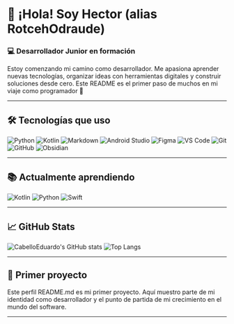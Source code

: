 # 👋 ¡Hola! Soy Hector (alias RotcehOdraude)  
### 💻 Desarrollador Junior en formación

Estoy comenzando mi camino como desarrollador. Me apasiona aprender nuevas tecnologías, organizar ideas con herramientas digitales y construir soluciones desde cero. Este README es el primer paso de muchos en mi viaje como programador 🚀

---

## 🛠️ Tecnologías que uso

![Python](https://img.shields.io/badge/-Python-3776AB?logo=python&logoColor=fff&style=for-the-badge)
![Kotlin](https://img.shields.io/badge/-Kotlin-0095D5?logo=kotlin&logoColor=fff&style=for-the-badge)
![Markdown](https://img.shields.io/badge/-Markdown-000?logo=markdown&logoColor=fff&style=for-the-badge)
![Android Studio](https://img.shields.io/badge/-Android%20Studio-3DDC84?logo=android-studio&logoColor=fff&style=for-the-badge)
![Figma](https://img.shields.io/badge/-Figma-F24E1E?logo=figma&logoColor=fff&style=for-the-badge)
![VS Code](https://img.shields.io/badge/-VS%20Code-007ACC?logo=visual-studio-code&logoColor=fff&style=for-the-badge)
![Git](https://img.shields.io/badge/-Git-F05032?logo=git&logoColor=fff&style=for-the-badge)
![GitHub](https://img.shields.io/badge/-GitHub-181717?logo=github&logoColor=fff&style=for-the-badge)
![Obsidian](https://img.shields.io/badge/-Obsidian-483699?logo=obsidian&logoColor=fff&style=for-the-badge)

---

## 📚 Actualmente aprendiendo

![Kotlin](https://img.shields.io/badge/-Kotlin-0095D5?logo=kotlin&logoColor=fff&style=for-the-badge)
![Python](https://img.shields.io/badge/-Python-3776AB?logo=python&logoColor=fff&style=for-the-badge)
![Swift](https://img.shields.io/badge/-Swift-FA7343?logo=swift&logoColor=fff&style=for-the-badge)

---

## 📈 GitHub Stats

![CabelloEduardo's GitHub stats](https://github-readme-stats.vercel.app/api?username=CabelloEduardo&show_icons=true&theme=radical)
![Top Langs](https://github-readme-stats.vercel.app/api/top-langs/?username=CabelloEduardo&layout=compact&theme=radical)

---

## 🌱 Primer proyecto

Este perfil README.md es mi primer proyecto. Aquí muestro parte de mi identidad como desarrollador y el punto de partida de mi crecimiento en el mundo del software.

---

<!-- Puedes añadir más secciones como proyectos futuros, logros, etc. cuando avances -->